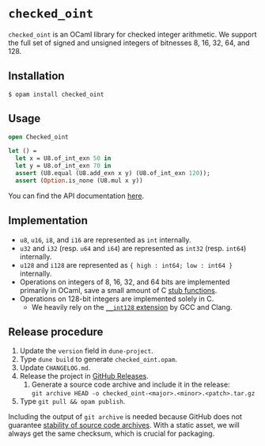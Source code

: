 # `checked_oint`

`checked_oint` is an OCaml library for checked integer arithmetic. We support the full set of signed and unsigned integers of bitnesses 8, 16, 32, 64, and 128.

## Installation

```
$ opam install checked_oint
```

## Usage

```ocaml
open Checked_oint

let () =
  let x = U8.of_int_exn 50 in
  let y = U8.of_int_exn 70 in
  assert (U8.equal (U8.add_exn x y) (U8.of_int_exn 120));
  assert (Option.is_none (U8.mul x y))
```

You can find the API documentation [here](https://hirrolot.github.io/checked_oint/checked_oint/Checked_oint/index.html).

## Implementation

 - `u8`, `u16`, `i8`, and `i16` are represented as `int` internally.
 - `u32` and `i32` (resp. `u64` and `i64`) are represented as `int32` (resp. `int64`) internally.
 - `u128` and `i128` are represented as `{ high : int64; low : int64 }` internally.
 - Operations on integers of 8, 16, 32, and 64 bits are implemented primarily in OCaml, save a small amount of C [stub functions].
 - Operations on 128-bit integers are implemented solely in C.
   - We heavily rely on the [`__int128` extension] by GCC and Clang.

[stub functions]: https://ocaml.org/manual/latest/intfc.html
[`__int128` extension]: https://gcc.gnu.org/onlinedocs/gcc/_005f_005fint128.html

## Release procedure

 1. Update the `version` field in `dune-project`.
 1. Type `dune build` to generate `checked_oint.opam`.
 1. Update `CHANGELOG.md`.
 1. Release the project in [GitHub Releases].
    1. Generate a source code archive and include it in the release:
       <br>`git archive HEAD -o checked_oint-<major>.<minor>.<patch>.tar.gz`
 1. Type `git pull && opam publish`.

[GitHub Releases]: https://github.com/hirrolot/checked_oint/releases

Including the output of `git archive` is needed because GitHub does not guarantee [stability of source code archives]. With a static asset, we will always get the same checksum, which is crucial for packaging.

[stability of source code archives]: https://github.blog/open-source/git/update-on-the-future-stability-of-source-code-archives-and-hashes/
